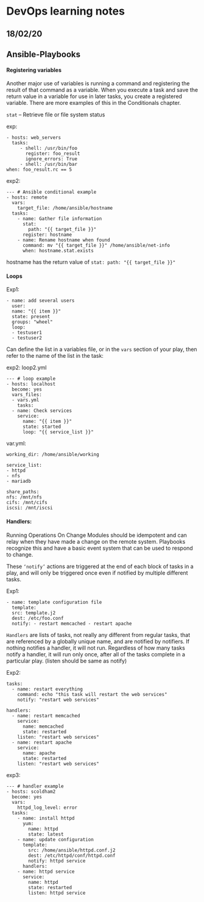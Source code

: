 # DevOps learning notes

## 18/02/20

## **Ansible-Playbooks**

#### Registering variables

Another major use of variables is running a command and registering the result of that command as a variable. When you execute a task and save the return value in a variable for use in later tasks, you create a registered variable. There are more examples of this in the Conditionals chapter.

`stat` – Retrieve file or file system status

exp:

```
- hosts: web_servers
  tasks:
     - shell: /usr/bin/foo
       register: foo_result
       ignore_errors: True
     - shell: /usr/bin/bar
when: foo_result.rc == 5
```

exp2:

```
--- # Ansible conditional example
- hosts: remote
  vars:
    target_file: /home/ansible/hostname
  tasks:
    - name: Gather file information
      stat:
        path: "{{ target_file }}"
      register: hostname
    - name: Rename hostname when found
      command: mv "{{ target_file }}" /home/ansible/net-info
      when: hostname.stat.exists
```

hostname has the return value of `stat: path: "{{ target_file }}"`

#### Loops

Exp1:

```
- name: add several users
  user:
  name: "{{ item }}"
  state: present
  groups: "wheel"
  loop:
  - testuser1
  - testuser2
```

Can define the list in a variables file, or in the `vars` section of your play, then refer to the name of the list in the task:

exp2:
loop2.yml

```
--- # loop example
- hosts: localhost
  become: yes
  vars_files:
  - vars.yml
    tasks:
  - name: Check services
    service:
      name: "{{ item }}"
      state: started
      loop: "{{ service_list }}"
```

var.yml:

```
working_dir: /home/ansible/working

service_list:
- httpd
- nfs
- mariadb

share_paths:
nfs: /mnt/nfs
cifs: /mnt/cifs
iscsi: /mnt/iscsi
```

#### Handlers:

Running Operations On Change
Modules should be idempotent and can relay when they have made a change on the remote system. Playbooks recognize this and have a basic event system that can be used to respond to change.

These `‘notify’` actions are triggered at the end of each block of tasks in a play, and will only be triggered once even if notified by multiple different tasks.

Exp1:

```
- name: template configuration file
  template:
  src: template.j2
  dest: /etc/foo.conf
  notify: - restart memcached - restart apache
```

`Handlers` are lists of tasks, not really any different from regular tasks, that are referenced by a globally unique name, and are notified by notifiers. If nothing notifies a handler, it will not run. Regardless of how many tasks notify a handler, it will run only once, after all of the tasks complete in a particular play.
(listen should be same as notify)

Exp2:

```
tasks:
  - name: restart everything
    command: echo "this task will restart the web services"
    notify: "restart web services"

handlers:
  - name: restart memcached
    service:
      name: memcached
      state: restarted
    listen: "restart web services"
  - name: restart apache
    service:
      name: apache
      state: restarted
    listen: "restart web services"
```

exp3:

```
--- # handler example
- hosts: scoldham2
  become: yes
  vars:
    httpd_log_level: error
  tasks:
    - name: install httpd
      yum:
        name: httpd
        state: latest
    - name: update configuration
      template:
        src: /home/ansible/httpd.conf.j2
        dest: /etc/httpd/conf/httpd.conf
        notify: httpd service
      handlers:
    - name: httpd service
      service:
        name: httpd
        state: restarted
        listen: httpd service
```
